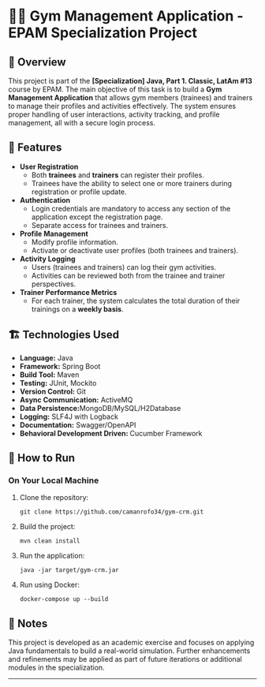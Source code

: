 <h1>🏋️‍♂️ Gym Management Application - EPAM Specialization Project</h1>

<h2>📄 Overview</h2>
<p>
  This project is part of the <strong>[Specialization] Java, Part 1. Classic, LatAm #13</strong> course by EPAM.
  The main objective of this task is to build a <strong>Gym Management Application</strong> that allows gym members (trainees) and trainers
  to manage their profiles and activities effectively. The system ensures proper handling of user interactions, activity tracking,
  and profile management, all with a secure login process.
</p>

<h2>🎯 Features</h2>
<ul>
  <li><strong>User Registration</strong>
    <ul>
      <li>Both <strong>trainees</strong> and <strong>trainers</strong> can register their profiles.</li>
      <li>Trainees have the ability to select one or more trainers during registration or profile update.</li>
    </ul>
  </li>
  <li><strong>Authentication</strong>
    <ul>
      <li>Login credentials are mandatory to access any section of the application except the registration page.</li>
      <li>Separate access for trainees and trainers.</li>
    </ul>
  </li>
  <li><strong>Profile Management</strong>
    <ul>
      <li>Modify profile information.</li>
      <li>Activate or deactivate user profiles (both trainees and trainers).</li>
    </ul>
  </li>
  <li><strong>Activity Logging</strong>
    <ul>
      <li>Users (trainees and trainers) can log their gym activities.</li>
      <li>Activities can be reviewed both from the trainee and trainer perspectives.</li>
    </ul>
  </li>
  <li><strong>Trainer Performance Metrics</strong>
    <ul>
      <li>For each trainer, the system calculates the total duration of their trainings on a <strong>weekly basis</strong>.</li>
    </ul>
  </li>
</ul>

<h2>🏗️ Technologies Used</h2>
<ul>
  <li><strong>Language:</strong> Java</li>
  <li><strong>Framework:</strong> Spring Boot </li>
  <li><strong>Build Tool:</strong> Maven </li>
  <li><strong>Testing:</strong> JUnit, Mockito</li>
  <li><strong>Version Control:</strong> Git</li>
  <li><strong>Async Communication:</strong> ActiveMQ</li>
  <li><strong>Data Persistence:</strong>MongoDB/MySQL/H2Database</li>
  <li><strong>Logging:</strong> SLF4J with Logback</li>
  <li><strong>Documentation:</strong> Swagger/OpenAPI</li>
  <li><strong>Behavioral Development Driven: </strong> Cucumber Framework</li>
</ul>

<h2>🚀 How to Run</h2>
<h3> On Your Local Machine</h3>
<ol>
  <li>Clone the repository:
    <pre><code>git clone https://github.com/camanrofo34/gym-crm.git</code></pre>
  </li>
  <li>Build the project:
    <pre><code>mvn clean install</code></pre>
  </li>
  <li>Run the application:
    <pre><code>java -jar target/gym-crm.jar</code></pre>
  </li>
    <li>Run using Docker:
        <pre><code>docker-compose up --build</code></pre>
    </li>
</ol>

<h2>📌 Notes</h2>
<p>
  This project is developed as an academic exercise and focuses on applying Java fundamentals to build a real-world simulation.
  Further enhancements and refinements may be applied as part of future iterations or additional modules in the specialization.
</p>

<hr/>


